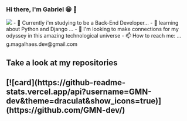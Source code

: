 ### Hi there, I'm Gabriel 😁 👋
<img src="https://github-readme-stats.vercel.app/api/top-langs/?username=GMN-dev" />
- 🔭 Currently i'm studying to be a Back-End Developer...
- 🌱 learning about Python and Django ...
- 👯 I'm looking to make connections for my odyssey in this amazing technological universe
- 📫 How to reach me: ... g.magalhaes.dev@gmail.com

<h2> Take a look at my repositories<h2/> 
[![card](https://github-readme-stats.vercel.app/api?username=GMN-dev&theme=draculat&show_icons=true)](https://github.com/GMN-dev/)

